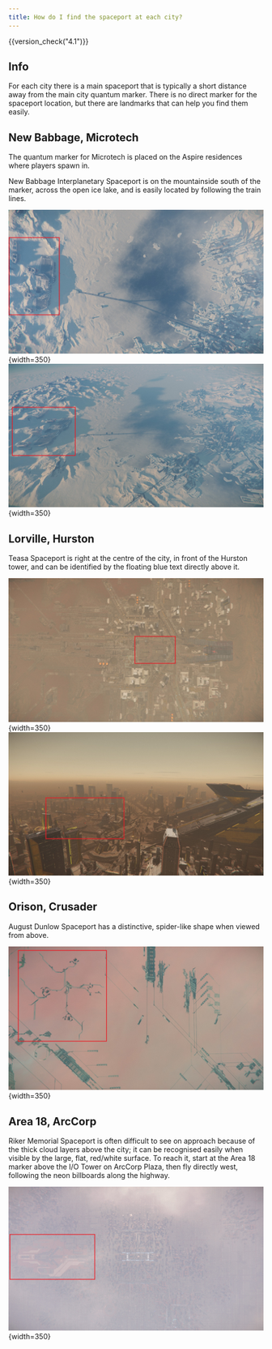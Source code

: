 ```yaml
---
title: How do I find the spaceport at each city?
---
```


{{version_check("4.1")}}

## Info

For each city there is a main spaceport that is typically a short distance away
from the main city quantum marker. There is no direct marker for the spaceport
location, but there are landmarks that can help you find them easily.

## New Babbage, Microtech

The quantum marker for Microtech is placed on the Aspire residences where
players spawn in.

New Babbage Interplanetary Spaceport is on the mountainside south of the marker,
across the open ice lake, and is easily located by following the train lines.

![New Babbage from above](./images/nb-above-day.jpg){width=350}
![NBIS](./images/nb-angle-day.jpg){width=350}

## Lorville, Hurston

Teasa Spaceport is right at the centre of the city, in front of the Hurston
tower, and can be identified by the floating blue text directly above it.

![Lorville from above](./images/lorville-above-day.jpg){width=350}
![Teasa Spaceport](./images/lorville-angle-day.jpg){width=350}

## Orison, Crusader

August Dunlow Spaceport has a distinctive, spider-like shape when viewed from
above.

![Orison from above](./images/orison-above-day.jpg){width=350}

## Area 18, ArcCorp

Riker Memorial Spaceport is often difficult to see on approach because of the
thick cloud layers above the city; it can be recognised easily when visible by
the large, flat, red/white surface. To reach it, start at the Area 18 marker
above the I/O Tower on ArcCorp Plaza, then fly directly west, following the neon
billboards along the highway.

![Area 18 from above](./images/area18-above-day.jpg){width=350}
